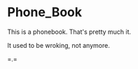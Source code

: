 # Phone_Book

This is a phonebook. That's pretty much it.

It used to be wroking, not anymore.

=.=
